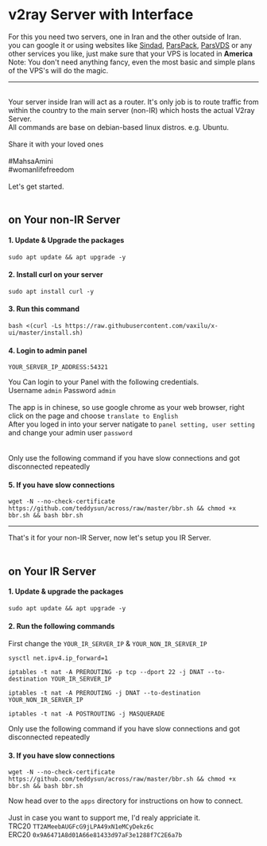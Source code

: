 # v2ray Server with Interface

For this you need two servers, one in Iran and the other outside of Iran.</br>
you can google it or using websites like [Sindad](https://sindad.com/), [ParsPack](https://parspack.com/), [ParsVDS](https://parsvds.com/virtual-server/iran-ssd/) or any other services you like, just make sure that your VPS is located in <strong>America</strong></br>
Note: You don't need anything fancy, even the most basic and simple plans of the VPS's will do the magic.
<hr>
</br>
Your server inside Iran will act as a router. It's only job is to route traffic from within the country to the main server (non-IR) which hosts the actual V2ray Server. </br>
All commands are base on debian-based linux distros. e.g. Ubuntu.</br></br>
Share it with your loved ones</br></br>
<bold>#MahsaAmini</bold></br>
<bold>#womanlifefreedom</bold></br></br>
Let's get started.</br></br>

## on Your non-IR Server</br>

#### 1. Update & Upgrade the packages </br>
```shell script
sudo apt update && apt upgrade -y
``` 
#### 2. Install curl on your server </br>
```shell script
sudo apt install curl -y
```
#### 3. Run this command </br>
```shell script
bash <(curl -Ls https://raw.githubusercontent.com/vaxilu/x-ui/master/install.sh)
```
#### 4. Login to admin panel </br>
```shell script
YOUR_SERVER_IP_ADDRESS:54321
```
You Can login to your Panel with the following credentials. </br>
Username `admin` Password `admin`</br></br>
The app is in chinese, so use google chrome as your web browser, right click on the page and choose `translate to English`</br>
After you loged in into your server natigate to `panel setting, user setting` and change your admin user `password`</br></br></br>
Only use the following command if you have slow connections and got disconnected repeatedly </br>
#### 5. If you have slow connections </br>
```shell script
wget -N --no-check-certificate https://github.com/teddysun/across/raw/master/bbr.sh && chmod +x bbr.sh && bash bbr.sh
```
<hr>
That's it for your non-IR Server, now let's setup you IR Server.</br></br>

## on Your IR Server</br>

#### 1. Update & upgrade the packages </br>
```shell script
sudo apt update && apt upgrade -y
``` 
#### 2. Run the following commands </br>
First change the `YOUR_IR_SERVER_IP` & `YOUR_NON_IR_SERVER_IP`</br>
```shell script
sysctl net.ipv4.ip_forward=1
``` 
```shell script
iptables -t nat -A PREROUTING -p tcp --dport 22 -j DNAT --to-destination YOUR_IR_SERVER_IP
``` 
```shell script
iptables -t nat -A PREROUTING -j DNAT --to-destination YOUR_NON_IR_SERVER_IP
``` 
```shell script
iptables -t nat -A POSTROUTING -j MASQUERADE
``` 
Only use the following command if you have slow connections and got disconnected repeatedly </br>
#### 3. If you have slow connections </br>
```shell script
wget -N --no-check-certificate https://github.com/teddysun/across/raw/master/bbr.sh && chmod +x bbr.sh && bash bbr.sh
```

Now head over to the `apps` directory for instructions on how to connect.
</br></br>
Just in case you want to support me, I'd realy appriciate it.</br>
TRC20 `TT2AMeebAUGFcG9jLPA49xN1eMCyDekz6c` </br>
ERC20 `0x9A6471A8d01A66e81433d97aF3e1288f7C2E6a7b`

